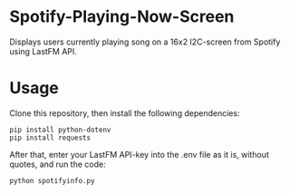 # Spotify-Playing-Now-Screen

Displays users currently playing song on a 16x2 I2C-screen from Spotify using LastFM API.

# Usage

Clone this repository, then install the following dependencies:

```
pip install python-dotenv
pip install requests
```

After that, enter your LastFM API-key into the .env file as it is, without quotes, and run the code:

```
python spotifyinfo.py
```
